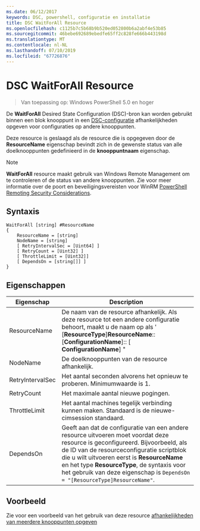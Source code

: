 ```yaml
---
ms.date: 06/12/2017
keywords: DSC, powershell, configuratie en installatie
title: DSC WaitForAll Resource
ms.openlocfilehash: c1125b7c5b68b9b520ed052800b6a2abf4e53b85
ms.sourcegitcommit: 46bebe692689ebedfe65ff2c828fe666b443198d
ms.translationtype: MT
ms.contentlocale: nl-NL
ms.lasthandoff: 07/10/2019
ms.locfileid: "67726876"
---
```

# <a name="dsc-waitforall-resource"></a>DSC WaitForAll Resource

> Van toepassing op: Windows PowerShell 5.0 en hoger

De **WaitForAll** Desired State Configuration (DSC)-bron kan worden gebruikt binnen een blok knooppunt in een [DSC-configuratie](../../../configurations/configurations.md) afhankelijkheden opgeven voor configuraties op andere knooppunten.

Deze resource is geslaagd als de resource die is opgegeven door de **ResourceName** eigenschap bevindt zich in de gewenste status van alle doelknooppunten gedefinieerd in de **knooppuntnaam** eigenschap.

> [!NOTE]
> **WaitForAll** resource maakt gebruik van Windows Remote Management om te controleren of de status van andere knooppunten.
> Zie voor meer informatie over de poort en beveiligingsvereisten voor WinRM [PowerShell Remoting Security Considerations](/powershell/scripting/learn/remoting/winrmsecurity?view=powershell-6).

## <a name="syntax"></a>Syntaxis

```
WaitForAll [string] #ResourceName
{
    ResourceName = [string]
    NodeName = [string]
    [ RetryIntervalSec = [Uint64] ]
    [ RetryCount = [Uint32] ]
    [ ThrottleLimit = [Uint32]]
    [ DependsOn = [string[]] ]
}
```

## <a name="properties"></a>Eigenschappen

|  Eigenschap  |  Description   |
|---|---|
| ResourceName| De naam van de resource afhankelijk. Als deze resource tot een andere configuratie behoort, maakt u de naam op als ' [__ResourceType__]__ResourceName__:: [__ConfigurationName__]:: [ __ConfigurationName__] "|
| NodeName| De doelknooppunten van de resource afhankelijk.|
| RetryIntervalSec| Het aantal seconden alvorens het opnieuw te proberen. Minimumwaarde is 1.|
| RetryCount| Het maximale aantal nieuwe pogingen.|
| ThrottleLimit| Het aantal machines tegelijk verbinding kunnen maken. Standaard is de nieuwe-cimsession standaard.|
| DependsOn | Geeft aan dat de configuratie van een andere resource uitvoeren moet voordat deze resource is geconfigureerd. Bijvoorbeeld, als de ID van de resourceconfiguratie scriptblok die u wilt uitvoeren eerst is __ResourceName__ en het type __ResourceType__, de syntaxis voor het gebruik van deze eigenschap is `DependsOn = "[ResourceType]ResourceName"`.|

## <a name="example"></a>Voorbeeld

Zie voor een voorbeeld van het gebruik van deze resource [afhankelijkheden van meerdere knooppunten opgeven](../../../configurations/crossNodeDependencies.md)
